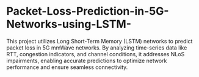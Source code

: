# Packet-Loss-Prediction-in-5G-Networks-using-LSTM-
This project utilizes Long Short-Term Memory (LSTM) networks to predict packet loss in 5G mmWave networks. By analyzing time-series data like RTT, congestion indicators, and channel conditions, it addresses NLoS impairments, enabling accurate predictions to optimize network performance and ensure seamless connectivity.
